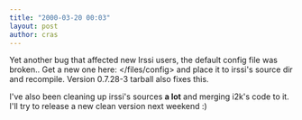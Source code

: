 ```yaml
---
title: "2000-03-20 00:03"
layout: post
author: cras
---
```

Yet another bug that affected new Irssi users, the default config file
was broken.. Get a new one here: \</files/config\> and place it to
irssi's source dir and recompile. Version 0.7.28-3 tarball also fixes
this.

I've also been cleaning up irssi's sources **a lot** and merging i2k's
code to it. I'll try to release a new clean version next weekend :)

